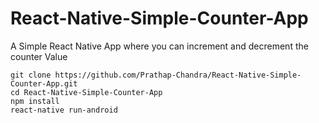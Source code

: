# React-Native-Simple-Counter-App
A Simple React Native App where you can increment and decrement the counter Value

```
git clone https://github.com/Prathap-Chandra/React-Native-Simple-Counter-App.git
cd React-Native-Simple-Counter-App
npm install
react-native run-android
```
